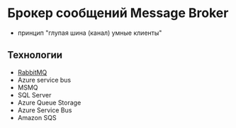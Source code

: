 # Брокер сообщений Message Broker 

- принцип "глупая шина (канал) умные клиенты"

## Технологии

* [RabbitMQ](../../technology/middleware/rmq.md)
* Azure service bus
* MSMQ
* SQL Server
* Azure Queue Storage
* Azure Service Bus
* Amazon SQS